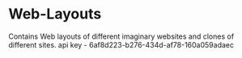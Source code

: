 # Web-Layouts
Contains Web layouts of different imaginary websites and clones of different sites.
api key - 6af8d223-b276-434d-af78-160a059adaec
